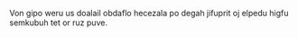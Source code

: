 Von gipo weru us doalail obdaflo hecezala po degah jifuprit oj elpedu higfu semkubuh tet or ruz puve.